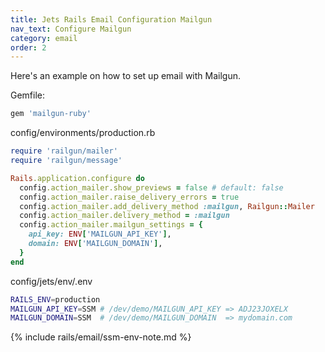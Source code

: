```yaml
---
title: Jets Rails Email Configuration Mailgun
nav_text: Configure Mailgun
category: email
order: 2
---
```


Here's an example on how to set up email with Mailgun.

Gemfile:

```ruby
gem 'mailgun-ruby'
```

config/environments/production.rb

```ruby
require 'railgun/mailer'
require 'railgun/message'

Rails.application.configure do
  config.action_mailer.show_previews = false # default: false
  config.action_mailer.raise_delivery_errors = true
  config.action_mailer.add_delivery_method :mailgun, Railgun::Mailer
  config.action_mailer.delivery_method = :mailgun
  config.action_mailer.mailgun_settings = {
    api_key: ENV['MAILGUN_API_KEY'],
    domain: ENV['MAILGUN_DOMAIN'],
  }
end
```

config/jets/env/.env

```sh
RAILS_ENV=production
MAILGUN_API_KEY=SSM # /dev/demo/MAILGUN_API_KEY => ADJ23JOXELX
MAILGUN_DOMAIN=SSM  # /dev/demo/MAILGUN_DOMAIN  => mydomain.com
```

{% include rails/email/ssm-env-note.md %}
